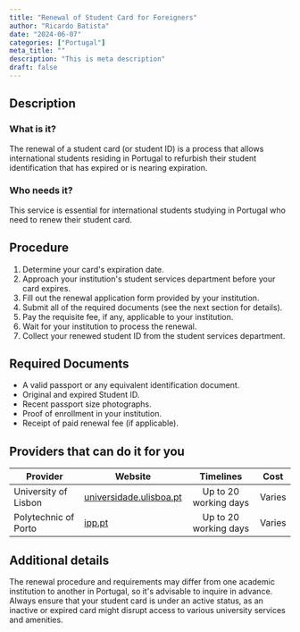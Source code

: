 ```yaml
---
title: "Renewal of Student Card for Foreigners"
author: "Ricardo Batista"
date: "2024-06-07"
categories: ["Portugal"]
meta_title: ""
description: "This is meta description"
draft: false
---
```


## Description
### What is it?
The renewal of a student card (or student ID) is a process that allows international students residing in Portugal to refurbish their student identification that has expired or is nearing expiration. 
### Who needs it?
This service is essential for international students studying in Portugal who need to renew their student card. 

## Procedure
1. Determine your card's expiration date.
2. Approach your institution's student services department before your card expires.
3. Fill out the renewal application form provided by your institution.
4. Submit all of the required documents (see the next section for details).
5. Pay the requisite fee, if any, applicable to your institution.
6. Wait for your institution to process the renewal.
7. Collect your renewed student ID from the student services department.

## Required Documents
- A valid passport or any equivalent identification document.
- Original and expired Student ID.
- Recent passport size photographs.
- Proof of enrollment in your institution.
- Receipt of paid renewal fee (if applicable).

## Providers that can do it for you

| Provider        |     Website                      |     Timelines    |       Cost      |
| --------------- | ---------------                  |  :-------------: | :-------------: |
| University of Lisbon     |  [universidade.ulisboa.pt](http://universidade.ulisboa.pt)     |      Up to 20 working days      |        Varies      |
| Polytechnic of Porto    |  [ipp.pt](https://www.ipp.pt)             |      Up to 20 working days      |        Varies      |

## Additional details
The renewal procedure and requirements may differ from one academic institution to another in Portugal, so it's advisable to inquire in advance. Always ensure that your student card is under an active status, as an inactive or expired card might disrupt access to various university services and amenities.